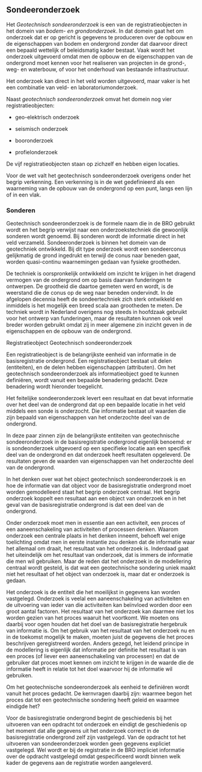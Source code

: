 Sondeeronderzoek
----------------

Het *Geotechnisch sondeeronderzoek* is een van de registratieobjecten in het
domein van *bodem- en grondonderzoek*. In dat domein gaat het om onderzoek dat
er op gericht is gegevens te produceren over de opbouw en de eigenschappen van
bodem en ondergrond zonder dat daarvoor direct een bepaald wettelijk of
beleidsmatig kader bestaat. Vaak wordt het onderzoek uitgevoerd omdat men de
opbouw en de eigenschappen van de ondergrond moet kennen voor het realiseren van
projecten in de grond-, weg- en waterbouw, of voor het onderhoud van bestaande
infrastructuur.

Het onderzoek kan direct in het veld worden uitgevoerd, maar vaker is het een
combinatie van veld- en laboratoriumonderzoek.

Naast *geotechnisch sondeeronderzoek* omvat het domein nog vier
registratieobjecten:

-   geo-elektrisch onderzoek

-   seismisch onderzoek

-   booronderzoek

-   profielonderzoek

De vijf registratieobjecten staan op zichzelf en hebben eigen locaties.

Voor de wet valt het geotechnisch sondeeronderzoek overigens onder het begrip
verkenning. Een verkenning is in de wet gedefinieerd als een waarneming van de
opbouw van de ondergrond op een punt, langs een lijn of in een vlak.

### Sonderen

Geotechnisch sondeeronderzoek is de formele naam die in de BRO gebruikt wordt en
het begrip verwijst naar een onderzoekstechniek die gewoonlijk sonderen wordt
genoemd. Bij sonderen wordt de informatie direct in het veld verzameld.
Sondeeronderzoek is binnen het domein van de geotechniek ontwikkeld. Bij dit
type onderzoek wordt een sondeerconus gelijkmatig de grond ingedrukt en terwijl
de conus naar beneden gaat, worden quasi-continu waarnemingen gedaan van fysieke
grootheden.

De techniek is oorspronkelijk ontwikkeld om inzicht te krijgen in het dragend
vermogen van de ondergrond om op basis daarvan funderingen te ontwerpen. De
grootheid die daartoe gemeten werd en wordt, is de weerstand die de conus op de
weg naar beneden ondervindt. In de afgelopen decennia heeft de sondeertechniek
zich sterk ontwikkeld en inmiddels is het mogelijk een breed scala aan
grootheden te meten. De techniek wordt in Nederland overigens nog steeds in
hoofdzaak gebruikt voor het ontwerp van funderingen, maar de resultaten kunnen
ook veel breder worden gebruikt omdat zij in meer algemene zin inzicht geven in
de eigenschappen en de opbouw van de ondergrond.

Registratieobject Geotechnisch sondeeronderzoek

Een registratieobject is de belangrijkste eenheid van informatie in de
basisregistratie ondergrond. Een registratieobject bestaat uit delen
(entiteiten), en de delen hebben eigenschappen (attributen). Om het geotechnisch
sondeeronderzoek als informatieobject goed te kunnen definiëren, wordt vanuit
een bepaalde benadering gedacht. Deze benadering wordt hieronder toegelicht.

Het feitelijke sondeeronderzoek levert een resultaat en dat bevat informatie
over het deel van de ondergrond dat op een bepaalde locatie in het veld middels
een sonde is onderzocht. Die informatie bestaat uit waarden die zijn bepaald van
eigenschappen van het onderzochte deel van de ondergrond.

In deze paar zinnen zijn de belangrijkste entiteiten van geotechnische
sondeeronderzoek in de basisregistratie ondergrond eigenlijk benoemd: er is
sondeonderzoek uitgevoerd op een specifieke locatie aan een specifiek deel van
de ondergrond en dat onderzoek heeft resultaten opgeleverd. De resultaten geven
de waarden van eigenschappen van het onderzochte deel van de ondergrond.

In het denken over wat het object geotechnisch sondeeronderzoek is en hoe de
informatie van dat object voor de basisregistratie ondergrond moet worden
gemodelleerd staat het begrip onderzoek centraal. Het begrip onderzoek koppelt
een resultaat aan een object van onderzoek en in het geval van de
basisregistratie ondergrond is dat een deel van de ondergrond.

Onder onderzoek moet men in essentie aan een activiteit, een proces of een
aaneenschakeling van activiteiten of processen denken. Waarom onderzoek een
centrale plaats in het denken inneemt, behoeft wel enige toelichting omdat men
in eerste instantie zou denken dat de informatie waar het allemaal om draait,
het resultaat van het onderzoek is. Inderdaad gaat het uiteindelijk om het
resultaat van onderzoek, dat is immers de informatie die men wil gebruiken. Maar
de reden dat het onderzoek in de modellering centraal wordt gesteld, is dat wat
een geotechnische sondering uniek maakt niet het resultaat of het object van
onderzoek is, maar dat er onderzoek is gedaan.

Het onderzoek is de entiteit die het moeilijkst in gegevens kan worden
vastgelegd. Onderzoek is veelal een aaneenschakeling van activiteiten en de
uitvoering van ieder van die activiteiten kan beïnvloed worden door een groot
aantal factoren. Het resultaat van het onderzoek kan daarmee niet los worden
gezien van het proces waaruit het voortkomt. We moeten ons daarbij voor ogen
houden dat het doel van de basisregistratie hergebruik van informatie is. Om het
gebruik van het resultaat van het onderzoek nu en in de toekomst mogelijk te
maken, moeten juist de gegevens die het proces beschrijven geregistreerd worden.
Anders gezegd, het leidend principe in de modellering is eigenlijk dat
informatie per definitie het resultaat is van een proces (of liever een
aaneenschakeling van processen) en dat de gebruiker dat proces moet kennen om
inzicht te krijgen in de waarde die de informatie heeft in relatie tot het doel
waarvoor hij de informatie wil gebruiken.

Om het geotechnische sondeeronderzoek als eenheid te definiëren wordt vanuit het
proces gedacht. De kernvragen daarbij zijn: waarmee begon het proces dat tot een
geotechnische sondering heeft geleid en waarmee eindigde het?

Voor de basisregistratie ondergrond begint de geschiedenis bij het uitvoeren van
een opdracht tot onderzoek en eindigt de geschiedenis op het moment dat alle
gegevens uit het onderzoek correct in de basisregistratie ondergrond zelf zijn
vastgelegd. Van de opdracht tot het uitvoeren van sondeeronderzoek worden geen
gegevens expliciet vastgelegd. Wel wordt er bij de registratie in de BRO
impliciet informatie over de opdracht vastgelegd omdat gespecificeerd wordt
binnen welk kader de gegevens aan de registratie worden aangeleverd.
